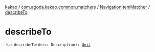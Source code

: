 [kakao](../../index.md) / [com.agoda.kakao.common.matchers](../index.md) / [NavigationItemMatcher](index.md) / [describeTo](./describe-to.md)

# describeTo

`fun describeTo(desc: Description): `[`Unit`](https://kotlinlang.org/api/latest/jvm/stdlib/kotlin/-unit/index.html)
